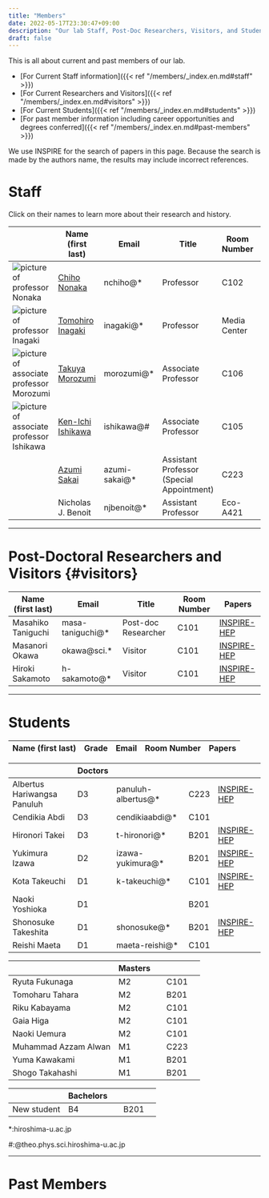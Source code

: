 ```yaml
---
title: "Members"
date: 2022-05-17T23:30:47+09:00
description: "Our lab Staff, Post-Doc Researchers, Visitors, and Students"
draft: false
---
```


This is all about current and past members of our lab.

* [For Current Staff information]({{< ref "/members/_index.en.md#staff" >}})
* [For Current Researchers and Visitors]({{< ref "/members/_index.en.md#visitors" >}})
* [For Current Students]({{< ref "/members/_index.en.md#students" >}})
* [For past member information including career opportunities and degrees conferred]({{< ref "/members/_index.en.md#past-members" >}})

We use INSPIRE for the search of papers in this page.
Because the search is made by the authors name, the results may include incorrect references.

# Staff
Click on their names to learn more about their research and history.

| | Name (first last) | Email | Title | Room Number | Papers |
| --- | ---- | ---- | ---- | ----- | ---- |
| ![picture of professor Nonaka](imgs/staff/nonaka_atarashi.jpg "memberimg") | [Chiho Nonaka](https://seeds.office.hiroshima-u.ac.jp/profile/en.d02aa0cf7fd0bf59520e17560c007669.html) | nchiho@* | Professor | C102 | [INSPIRE-HEP](https://inspirehep.net/search?p=a+chiho+nonaka) |
| ![picture of professor Inagaki](imgs/staff/inagaki_atarashi.jpg "memberimg") | [Tomohiro Inagaki](https://home.hiroshima-u.ac.jp/inagaki/) | inagaki@*| Professor | Media Center | [INSPIRE-HEP](https://inspirehep.net/search?p=a+tomohiro+inagaki) |
| ![picture of associate professor Morozumi](imgs/staff/morozumi_atarashi.jpg "memberimg") | [Takuya Morozumi](members/staff/morozumi) | morozumi@* | Associate Professor | C106 | [INSPIRE-HEP](https://inspirehep.net/search?p=a+t.+morozumi) |
| ![picture of associate professor Ishikawa](imgs/staff/ishikawa_20210104.jpg "memberimg") | [Ken-Ichi Ishikawa](members/staff/ishikawa) | ishikawa@# | Associate Professor | C105 | [INSPIRE-HEP](https://inspirehep.net/search?p=a+k.+i.+ishikawa) |
|  | [Azumi Sakai](https://seeds.office.hiroshima-u.ac.jp/profile/en.46af3c3051ccaffd520e17560c007669.html) | azumi-sakai@* | Assistant Professor (Special Appointment)  | C223 | [INSPIRE-HEP](https://inspirehep.net/authors/2091512) |
| | Nicholas J. Benoit | njbenoit@*   | Assistant Professor  | Eco-A421 | [INSPIRE-HEP](https://inspirehep.net/search?p=a+N.J.Benoit.1) |

---

# Post-Doctoral Researchers and Visitors {#visitors}
| Name (first last) | Email         | Title                       | Room Number | Papers |
|-----------------|---------------|------------------------------------------|-------------| ------ |
| Masahiko Taniguchi | masa-taniguchi@* | Post-doc Researcher  | C101 | [INSPIRE-HEP](https://inspirehep.net/literature?sort=mostrecent&size=25&page=1&q=aff%20hiroshima%20u.%20and%20a%20Masahiko%20Taniguchi) |
| Masanori Okawa     | okawa@sci.*  | Visitor             | C101 | [INSPIRE-HEP](https://inspirehep.net/search?p=a+m.+okawa) |
| Hiroki Sakamoto    | h-sakamoto@* | Visitor             | C101 | [INSPIRE-HEP](https://inspirehep.net/search?p=a+H.Sakamoto.4) |

---

# Students
| Name (first last)           | Grade | Email       | Room Number | Papers  |
|-----------------------------|-------|-------------|-------------------------------|---------|

|   | Doctors  |  |  | |
|-----------------------------|-------|-------------|---------------------------------|---------|
| Albertus Hariwangsa Panuluh | D3 | panuluh-albertus@* | C223 | [INSPIRE-HEP]( https://inspirehep.net/literature?sort=mostrecent&size=25&page=1&q=aff%20hiroshima%20u.%20and%20a%20%27panuluh%20albertus%27) |
| Cendikia Abdi               | D3 | cendikiaabdi@*     | C101 |   |
| Hironori Takei              | D3 |  t-hironori@*      | B201 | [INSPIRE-HEP](https://inspirehep.net/literature?sort=mostrecent&size=25&page=1&q=aff%20hiroshima%20u.%20and%20a%20Hironori%20Takei)|
| Yukimura Izawa              | D2 | izawa-yukimura@*   | B201 | [INSPIRE-HEP](https://inspirehep.net/literature?sort=mostrecent&size=25&page=1&q=aff%20hiroshima%20u.%20and%20a%20Yukimura%20Izawa)|
| Kota Takeuchi               | D1 | k-takeuchi@*       | C101 | [INSPIRE-HEP](https://inspirehep.net/literature?sort=mostrecent&size=25&page=1&q=aff%20hiroshima%20u.%20and%20a%20Kota%20Takeuchi) |
| Naoki Yoshioka              | D1 |                | B201 |   |
| Shonosuke Takeshita         | D1 | shonosuke@*    | B201 | [INSPIRE-HEP](https://inspirehep.net/literature?sort=mostrecent&size=25&page=1&q=shonosuke%20takeshita) |
| Reishi Maeta                | D1 | maeta-reishi@* | C101 |   |

|   | Masters  |  |   | |
|----------------------------------|------|-------------|-----------------|-----------------------------------------------------------------------|
| Ryuta Fukunaga              | M2 |                | C101 |   |
| Tomoharu Tahara             | M2 |                | B201 |   |
| Riku Kabayama               | M2 |                | C101 |   |
| Gaia Higa                   | M2 |                | C101 |   |
| Naoki Uemura                | M2 |                | C101 |   |
| Muhammad Azzam Alwan        | M1 |                | C223 |   |
| Yuma Kawakami              | M1 |    | B201 |   |
| Shogo Takahashi            | M1 |    | B201 |   |

|   | Bachelors |  |  | |
|----------------------------------|------|-------------|-----------------|-----------------------------------------------------------------------|
|  New student              | B4 |    | B201 |   |

*:hiroshima-u.ac.jp

#:@theo.phys.sci.hiroshima-u.ac.jp

---

# Past Members
